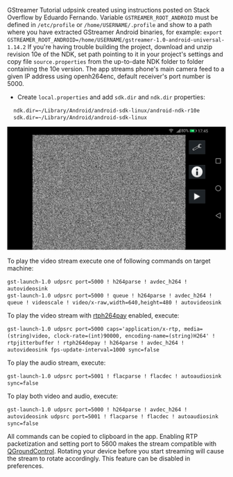 GStreamer Tutorial udpsink created using instructions posted on Stack Overflow by Eduardo Fernando. Variable `GSTREAMER_ROOT_ANDROID` must be defined in `/etc/profile` or `/home/USERNAME/.profile` and show to a path where you have extracted GStreamer Android binaries, for example: `export GSTREAMER_ROOT_ANDROID=/home/USERNAME/gstreamer-1.0-android-universal-1.14.2`
If you're having trouble building the project, download and unzip revision 10e of the NDK, set path pointing to it in your project's settings and copy file `source.properties` from the up-to-date NDK folder to folder containing the 10e version.
The app streams phone's main camera feed to a given IP address using openh264enc, default receiver's port number is 5000.

 - Create `local.properties` and add `sdk.dir` and `ndk.dir` properties:

```
  ndk.dir=~/Library/Android/android-sdk-linux/android-ndk-r10e
  sdk.dir=~/Library/Android/android-sdk-linux
```

![screenshot](screenshots/pl.bezzalogowe.udpsink_en_001.png)


To play the video stream execute one of following commands on target machine:

```
gst-launch-1.0 udpsrc port=5000 ! h264parse ! avdec_h264 ! autovideosink
gst-launch-1.0 udpsrc port=5000 ! queue ! h264parse ! avdec_h264 ! queue ! videoscale ! video/x-raw,width=640,height=480 ! autovideosink
```

To play the video stream with [rtph264pay](https://gstreamer.freedesktop.org/documentation/rtp/rtph264pay.html) enabled, execute:

```
gst-launch-1.0 udpsrc port=5000 caps='application/x-rtp, media=(string)video, clock-rate=(int)90000, encoding-name=(string)H264' ! rtpjitterbuffer ! rtph264depay ! h264parse ! avdec_h264 ! autovideosink fps-update-interval=1000 sync=false
```

To play the audio stream, execute:

```
gst-launch-1.0 udpsrc port=5001 ! flacparse ! flacdec ! autoaudiosink sync=false
```

To play both video and audio, execute:

```
gst-launch-1.0 udpsrc port=5000 ! h264parse ! avdec_h264 ! autovideosink udpsrc port=5001 ! flacparse ! flacdec ! autoaudiosink sync=false
```

All commands can be copied to clipboard in the app. Enabling RTP packetization and setting port to 5600 makes the stream compatible with [QGroundControl](https://github.com/mavlink/qgroundcontrol/blob/master/src/VideoReceiver/README.md). Rotating your device before you start streaming will cause the stream to rotate accordingly. This feature can be disabled in preferences.
